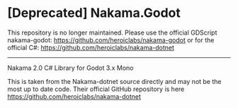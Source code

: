 # [Deprecated] Nakama.Godot
This repository is no longer maintained. Please use the official GDScript nakama-godot: https://github.com/heroiclabs/nakama-godot or for the official C#: https://github.com/heroiclabs/nakama-dotnet 


-----------------------------------------------------------------------------------------------------------------------------------

Nakama 2.0 C# Library for Godot 3.x Mono 

This is taken from the Nakama-dotnet source directly and may not be the most up to date code. Their official GitHub repository is here https://github.com/heroiclabs/nakama-dotnet
